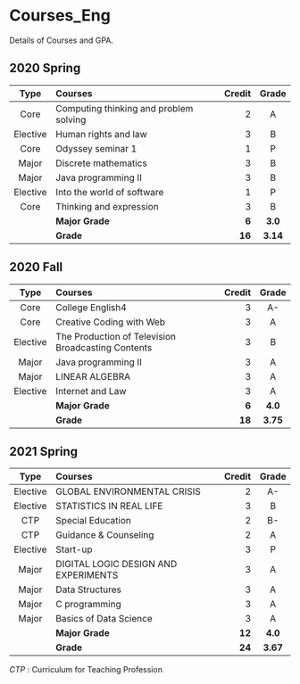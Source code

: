 # Courses_Eng 
Details of Courses and GPA.  

## 2020 Spring
|Type|Courses|Credit|Grade|
|:-:|:-|-:|:-:|
|Core|Computing thinking and problem solving|2|A|
|Elective|Human rights and law|3|B|
|Core|Odyssey seminar 1|1|P|
|Major|Discrete mathematics|3|B|
|Major|Java programming II|3|B|
|Elective|Into the world of software|1|P|
|Core|Thinking and expression|3|B|
||**Major Grade**|**6**|**3.0**|
||**Grade**|**16**|**3.14**|

## 2020 Fall
|Type|Courses|Credit|Grade|
|:-:|:-|-:|:-:|
|Core|College English4|3|A-|
|Core|Creative Coding with Web|3|A|
|Elective|The Production of Television Broadcasting Contents|3|B|
|Major|Java programming II|3|A|
|Major|LINEAR ALGEBRA|3|A|
|Elective|Internet and Law|3|A|
||**Major Grade**|**6**|**4.0**|
||**Grade**|**18**|**3.75**|


## 2021 Spring
|Type|Courses|Credit|Grade|
|:-:|:-|-:|:-:|
|Elective|GLOBAL ENVIRONMENTAL CRISIS|2|A-|
|Elective|STATISTICS IN REAL LIFE|3|B|
|CTP|Special Education|2|B-|
|CTP|Guidance & Counseling|2|A|
|Elective|Start-up|3|P|
|Major|DIGITAL LOGIC DESIGN AND EXPERIMENTS|3|A|
|Major|Data Structures|3|A|
|Major|C programming|3|A|
|Major|Basics of Data Science|3|A|
||**Major Grade**|**12**|**4.0**|
||**Grade**|**24**|**3.67**|

*CTP* : Curriculum for Teaching Profession
